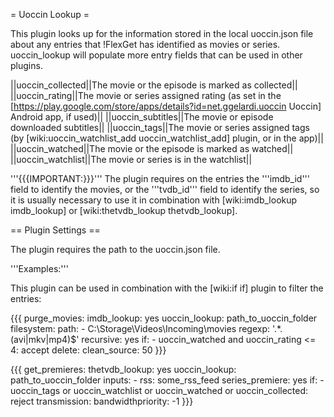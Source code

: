 = Uoccin Lookup =

This plugin looks up for the information stored in the local uoccin.json file about any entries that !FlexGet has identified as movies or series. uoccin_lookup will populate more entry fields that can be used in other plugins.

||uoccin_collected||The movie or the episode is marked as collected||
||uoccin_rating||The movie or series assigned rating (as set in the [https://play.google.com/store/apps/details?id=net.ggelardi.uoccin Uoccin] Android app, if used)||
||uoccin_subtitles||The movie or episode downloaded subtitles||
||uoccin_tags||The movie or series assigned tags (by [wiki:uoccin_watchlist_add uoccin_watchlist_add] plugin, or in the app)||
||uoccin_watched||The movie or the episode is marked as watched||
||uoccin_watchlist||The movie or series is in the watchlist||

'''{{{IMPORTANT:}}}''' The plugin requires on the entries the '''imdb_id''' field to identify the movies, or the '''tvdb_id''' field to identify the series, so it is usually necessary to use it in combination with [wiki:imdb_lookup imdb_lookup] or [wiki:thetvdb_lookup thetvdb_lookup].

== Plugin Settings ==

The plugin requires the path to the uoccin.json file.

'''Examples:'''

This plugin can be used in combination with the [wiki:if if] plugin to filter the entries:

{{{
  purge_movies:
    imdb_lookup: yes
    uoccin_lookup: path_to_uoccin_folder
    filesystem:
      path:
        - C:\Storage\Videos\Incoming\movies
      regexp: '.*\.(avi|mkv|mp4)$'
      recursive: yes
    if:
      - uoccin_watched and uoccin_rating <= 4: accept
    delete:
      clean_source: 50
}}}

{{{
  get_premieres:
    thetvdb_lookup: yes
    uoccin_lookup: path_to_uoccin_folder
    inputs:
      - rss: some_rss_feed
    series_premiere: yes
    if:
      - uoccin_tags or uoccin_watchlist or uoccin_watched or uoccin_collected: reject
    transmission:
      bandwidthpriority: -1
}}}